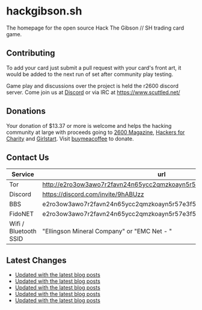 # hackgibson.sh
The homepage for the open source Hack The Gibson // SH trading card game.


## Contributing

To add your card just submit a pull request with your card's front art, it would be added to the next run of set after community play testing.

Game play and discussions over the project is held the r2600 discord server. Come join us at [Discord](https://discord.com/invite/9hABUzz) or via IRC at https://www.scuttled.net/


## Donations

Your donation of $13.37 or more is welcome and helps the hacking community at large with proceeds going to [2600 Magazine](https://2600.com/), [Hackers for Charity](https://hackersforcharity.org) and [Girlstart](https://girlstart.org).  Visit [buymeacoffee](https://www.buymeacoffee.com/hackgibson.sh) to donate.


## Contact Us

Service | url
-|-
Tor | http://e2ro3ow3awo7r2favn24n65ycc2qmzkoayn5r57e3f56nvjwdcgg32ad.onion
Discord | https://discord.com/invite/9hABUzz
BBS | e2ro3ow3awo7r2favn24n65ycc2qmzkoayn5r57e3f56nvjwdcgg32ad.onion:23
FidoNET | e2ro3ow3awo7r2favn24n65ycc2qmzkoayn5r57e3f56nvjwdcgg32ad.onion:24554
Wifi / Bluetooth SSID | "Ellingson Mineral Company" or "EMC Net - <fidonet address>"

## Latest Changes
<!-- BLOG-POST-LIST:START -->
- [Updated with the latest blog posts](https://github.com/DFW2600/hackgibson.sh/commit/6fc269e49a78eec5eaf320a6c68fde21dc26b7db)
- [Updated with the latest blog posts](https://github.com/DFW2600/hackgibson.sh/commit/be7e775866a62defb4af54814e21becf9994c979)
- [Updated with the latest blog posts](https://github.com/DFW2600/hackgibson.sh/commit/6b5e6d575d9c3e01a3727e3da3466720f74ac201)
- [Updated with the latest blog posts](https://github.com/DFW2600/hackgibson.sh/commit/fd2ffc4c180fecf239a664b09b0910457c972db3)
- [Updated with the latest blog posts](https://github.com/DFW2600/hackgibson.sh/commit/384419898f6ef1454c2bcf44f72e12513f556141)
<!-- BLOG-POST-LIST:END -->
